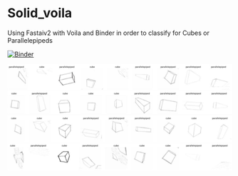 # Solid_voila

Using Fastaiv2 with Voila and Binder in order to classify for Cubes or Parallelepipeds

[![Binder](https://mybinder.org/badge_logo.svg)](https://mybinder.org/v2/gh/albertotono/deployment/master?urlpath=%2Fvoila%2Frender%2Fsolid.ipynb)

![image](DataAugmentation.JPG)
![image](DataAugmentation1.JPG)
![image](DataAugmentation2.JPG)
![image](DataAugmentation4.JPG)

 
 

